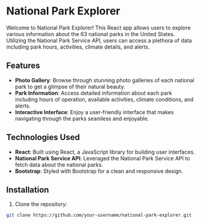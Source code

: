 # National Park Explorer

Welcome to National Park Explorer! This React app allows users to explore various information about the 63 national parks in the United States. Utilizing the National Park Service API, users can access a plethora of data including park hours, activities, climate details, and alerts.

## Features

- **Photo Gallery**: Browse through stunning photo galleries of each national park to get a glimpse of their natural beauty.
- **Park Information**: Access detailed information about each park including hours of operation, available activities, climate conditions, and alerts.
- **Interactive Interface**: Enjoy a user-friendly interface that makes navigating through the parks seamless and enjoyable.

## Technologies Used

- **React**: Built using React, a JavaScript library for building user interfaces.
- **National Park Service API**: Leveraged the National Park Service API to fetch data about the national parks.
- **Bootstrap**: Styled with Bootstrap for a clean and responsive design.

## Installation

1. Clone the repository:

```bash
git clone https://github.com/your-username/national-park-explorer.git
